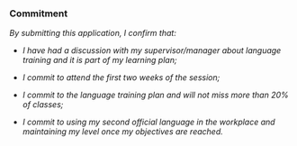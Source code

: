 ﻿### Commitment

_By submitting this application, I confirm that:_

- _I have had a discussion with my supervisor/manager about language training and it is part of my learning plan;_

- _I commit to attend the first two weeks of the session;_ 

- _I commit to the language training plan and will not miss more than 20% of classes;_ 

- _I commit to using my second official language in the workplace and maintaining my level once my objectives are reached._